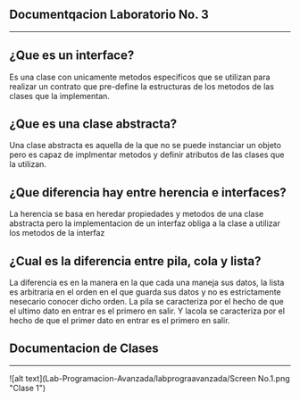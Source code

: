 Documentqacion Laboratorio No. 3
--------------------------------
--------------------------------
¿Que es un interface?
-----------------------
Es una clase con unicamente metodos especificos que se utilizan para realizar un contrato que pre-define la estructuras de los metodos de las clases que la implementan.

¿Que es una clase abstracta?
----------------------------
Una clase abstracta es aquella de la que no se puede instanciar un objeto pero es capaz de implmentar metodos y definir atributos de las clases que la utilizan.

¿Que diferencia hay entre herencia e interfaces?
------------------------------------------------
La herencia se basa en heredar propiedades y metodos de una clase abstracta pero la implementacion de un interfaz obliga a la clase a utilizar los metodos de la interfaz

¿Cual es la diferencia entre pila, cola y lista?
------------------------------------------------
La diferencia es en la manera en la que cada una maneja sus datos, la lista es arbitraria en el orden en el que guarda sus datos y no es estrictamente nesecario conocer dicho orden. La pila se caracteriza por el hecho de que el ultimo dato en entrar es el primero en salir. Y lacola se caracteriza por el hecho de que el primer dato en entrar es el primero en salir.

Documentacion de Clases
-----------------------
-----------------------
![alt text](Lab-Programacion-Avanzada/labprograavanzada/Screen No.1.png "Clase 1")
